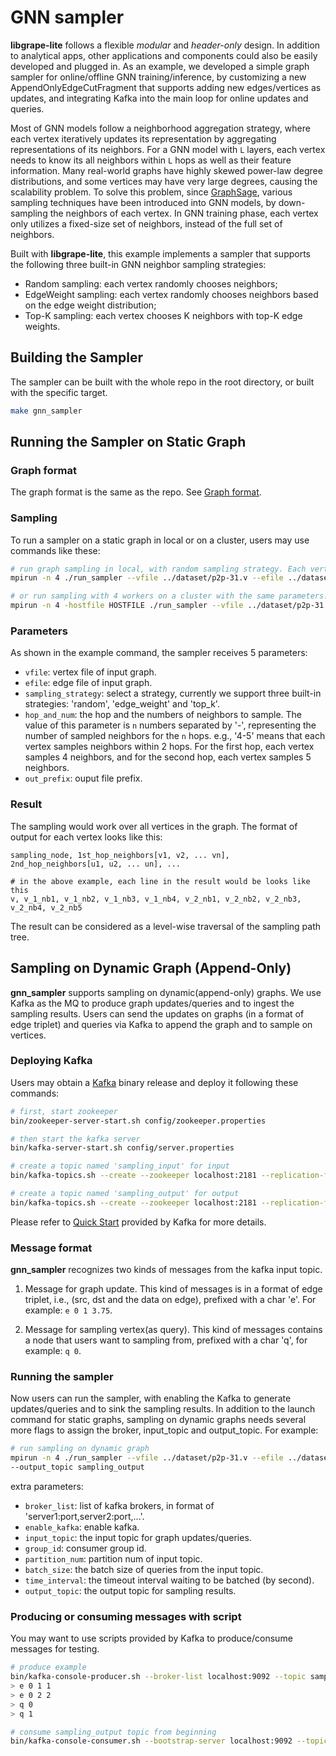 # GNN sampler

**libgrape-lite** follows a flexible *modular* and *header-only* design. In addition to analytical apps, other applications and components could also be easily developed and plugged in. As an example, we developed a simple graph sampler for online/offline GNN training/inference, by customizing a new AppendOnlyEdgeCutFragment that supports adding new edges/vertices as updates, and integrating Kafka into the main loop for online updates and queries.

Most of GNN models follow a neighborhood aggregation strategy, where each vertex iteratively updates its representation by aggregating representations of its neighbors. For a GNN model with `L` layers, each vertex needs to know its all neighbors within `L` hops as well as their feature information. Many real-world graphs have highly skewed power-law degree distributions, and some vertices may have very large degrees, causing the scalability problem. To solve this problem, since [GraphSage](https://papers.nips.cc/paper/6703-inductive-representation-learning-on-large-graphs.pdf), various sampling techniques have been introduced into GNN models, by down-sampling the neighbors of each vertex. In GNN training phase, each vertex only utilizes a fixed-size set of neighbors, instead of the full set of neighbors.


Built with **libgrape-lite**, this example implements a sampler that supports the following three built-in GNN neighbor sampling strategies:

- Random sampling: each vertex randomly chooses neighbors;
- EdgeWeight sampling: each vertex randomly chooses neighbors based on the edge weight distribution;
- Top-K sampling: each vertex chooses K neighbors with top-K edge weights.

## Building the Sampler

The sampler can be built with the whole repo in the root directory, or built with the specific target.
```bash
make gnn_sampler
```

## Running the Sampler on Static Graph

### Graph format

The graph format is the same as the repo. See [Graph format](https://github.com/alibaba/libgrape-lite/blob/reorg/README.md).

### Sampling

To run a sampler on a static graph in local or on a cluster, users may use commands like these:

```bash
# run graph sampling in local, with random sampling strategy. Each vertex samples neighbors within 2 hops, 10 neigbors in each hop.
mpirun -n 4 ./run_sampler --vfile ../dataset/p2p-31.v --efile ../dataset/p2p-31.e --sampling_strategy random --hop_and_num 4-5 --out_prefix ./output_sampling

# or run sampling with 4 workers on a cluster with the same parameters.
mpirun -n 4 -hostfile HOSTFILE ./run_sampler --vfile ../dataset/p2p-31.v --efile ../dataset/p2p-31.e --sampling_strategy random --hop_and_num 4-5 --out_prefix ./output_sampling
```

### Parameters
As shown in the example command, the sampler receives 5 parameters:

- `vfile`: vertex file of input graph.
- `efile`: edge file of input graph.
- `sampling_strategy`: select a strategy, currently we support three built-in strategies: 'random', 'edge_weight' and 'top_k'.
- `hop_and_num`: the hop and the numbers of neighbors to sample. The value of this parameter is `n` numbers separated by '-', representing the number of sampled neighbors for the `n` hops. e.g., '4-5' means that each vertex samples neighbors within 2 hops. For the first hop, each vertex samples 4 neighbors, and for the second hop, each vertex samples 5 neighbors.
- `out_prefix`: ouput file prefix.

### Result

The sampling would work over all vertices in the graph. The format of output for each vertex looks like this:

```
sampling_node, 1st_hop_neighbors[v1, v2, ... vn], 2nd_hop_neighbors[u1, u2, ... un], ...

# in the above example, each line in the result would be looks like this
v, v_1_nb1, v_1_nb2, v_1_nb3, v_1_nb4, v_2_nb1, v_2_nb2, v_2_nb3, v_2_nb4, v_2_nb5
```

The result can be considered as a level-wise traversal of the sampling path tree.

## Sampling on Dynamic Graph (Append-Only)

**gnn_sampler** supports sampling on dynamic(append-only) graphs. We use
Kafka as the MQ to produce graph updates/queries and to ingest the sampling results.
Users can send the updates on graphs (in a format of edge triplet) and queries via Kafka to append the graph and to sample on vertices.

### Deploying Kafka

Users may obtain a [Kafka](https://archive.apache.org/dist/kafka/2.3.0/kafka_2.11-2.3.0.tgz) binary release and deploy it following these commands:

```bash
# first, start zookeeper
bin/zookeeper-server-start.sh config/zookeeper.properties

# then start the kafka server
bin/kafka-server-start.sh config/server.properties

# create a topic named 'sampling_input' for input
bin/kafka-topics.sh --create --zookeeper localhost:2181 --replication-factor 1 --partitions 1 --topic sampling_input

# create a topic named 'sampling_output' for output
bin/kafka-topics.sh --create --zookeeper localhost:2181 --replication-factor 1 --partitions 1 --topic sampling_output
```
Please refer to [Quick Start](https://kafka.apache.org/quickstart) provided by Kafka for more details.

### Message format

**gnn_sampler** recognizes two kinds of messages from the kafka input topic.

1. Message for graph update.
This kind of messages is in a format of edge triplet, i.e., (src, dst and the data on edge), prefixed with a char 'e'. For example: `e 0 1 3.75`.

2. Message for sampling vertex(as query).
This kind of messages contains a node that users want to sampling from, prefixed with a char 'q', for example: `q 0`.

### Running the sampler

Now users can run the sampler, with enabling the Kafka to generate updates/queries and to sink the sampling results. In addition to the launch command for static graphs, sampling on dynamic graphs needs several more flags to assign the broker, input_topic and output_topic. For example:

```bash
# run sampling on dynamic graph
mpirun -n 4 ./run_sampler --vfile ../dataset/p2p-31.v --efile ../dataset/p2p-31.e --sampling_strategy random --hop_and_num 10-10 --enable_kafka true --broker_list localhost:9092 --input_topic sampling_input --group_id consumer_xx --partition_num 1 --batch_size 100 --time_interval 10
--output_topic sampling_output
```

extra parameters:

- `broker_list`: list of kafka brokers, in format of 'server1:port,server2:port,...'.
- `enable_kafka`: enable kafka.
- `input_topic`: the input topic for graph updates/queries.
- `group_id`: consumer group id.
- `partition_num`: partition num of input topic.
- `batch_size`: the batch size of queries from the input topic.
- `time_interval`: the timeout interval waiting to be batched (by second).
- `output_topic`: the output topic for sampling results.


### Producing or consuming messages with script

You may want to use scripts provided by Kafka to produce/consume messages for testing.

```bash
# produce example
bin/kafka-console-producer.sh --broker-list localhost:9092 --topic sampling_input
> e 0 1 1
> e 0 2 2
> q 0
> q 1

# consume sampling_output topic from beginning
bin/kafka-console-consumer.sh --bootstrap-server localhost:9092 --topic sampling_output --from-beginning
```

